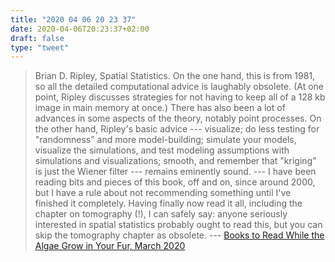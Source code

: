 ```yaml
---
title: "2020 04 06 20 23 37"
date: 2020-04-06T20:23:37+02:00
draft: false
type: "tweet"
---
```

> Brian D. Ripley, Spatial Statistics. On the one hand, this is from 1981, so all the detailed computational advice is laughably obsolete. (At one point, Ripley discusses strategies for not having to keep all of a 128 kb image in main memory at once.) There has also been a lot of advances in some aspects of the theory, notably point processes. On the other hand, Ripley's basic advice --- visualize; do less testing for "randomness" and more model-building; simulate your models, visualize the simulations, and test modeling assumptions with simulations and visualizations; smooth, and remember that "kriging" is just the Wiener filter --- remains eminently sound. --- I have been reading bits and pieces of this book, off and on, since around 2000, but I have a rule about not recommending something until I've finished it completely. Having finally now read it all, including the chapter on tomography (!), I can safely say: anyone seriously interested in spatial statistics probably ought to read this, but you can skip the tomography chapter as obsolete. --- [Books to Read While the Algae Grow in Your Fur, March 2020](http://bactra.org/weblog/algae-2020-03.html)
